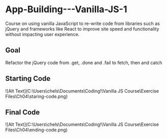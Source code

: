 # App-Building---Vanilla-JS-1
<p>Course on using vanilla JavaScript to re-write code from libraries such as jQuery and frameworks like React to improve site speed and functionality without impacting user experience.</p> 

## Goal
<p>Refactor the jQuery code from .get, .done and .fail to fetch, then and catch</p>

## Starting Code
![Alt Text](C:\Users\chels\Documents\Coding!\Vanilla JS Course\Exercise Files\Ch04\staring-code.png)

## Final Code
![Alt Text](C:\Users\chels\Documents\Coding!\Vanilla JS Course\Exercise Files\Ch04\ending-code.png)

